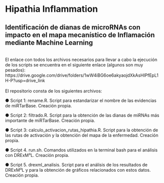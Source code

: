# Hipathia Inflammation 
## Identificación de dianas de microRNAs con impacto en el mapa mecanístico de Inflamación mediante Machine Learning
 <br />
El enlace con todos los archivos necesarios para llevar a cabo la ejecución de los scripts se encuentra en el siguiente enlace (algunos son muy pesados):
https://drive.google.com/drive/folders/1wW4iBG6oe6akyaojdXkAsHIPfEpL1H-P?usp=drive_link
<br />
<br />
El repositorio consta de los siguientes archivos:

●	Script 1: rename.R. Script para estandarizar el nombre de las evidencias de miRTarBase. Creación propia.

●	Script 2: filtrado.R. Script para la obtención de las dianas de miRNAs más importante de miRTarBase. Creación propia.

●	Script 3: calculo_activacion_rutas_hipathia.R. Script para la obtención de las rutas de activación y la obtención del mapa de la enfermedad. Creación propia.

●	Script 4. run.sh. Comandos utilizados en la terminal bash para el análisis con DRExM³L. Creación propia.

●	Script 5. drexml_analisis. Script para el análisis de los resultados de DRExM³L y para la obtención de gráficos relacionados con estos datos. Creación propia.

